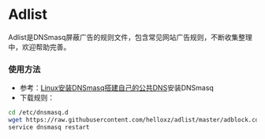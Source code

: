 # Adlist
Adlist是DNSmasq屏蔽广告的规则文件，包含常见网站广告规则，不断收集整理中，欢迎帮助完善。

### 使用方法
* 参考：[Linux安装DNSmasq搭建自己的公共DNS](https://www.xiaoz.me/archives/8303)安装DNSmasq
* 下载规则：
```bash
cd /etc/dnsmasq.d
wget https://raw.githubusercontent.com/helloxz/adlist/master/adblock.conf
service dnsmasq restart
```